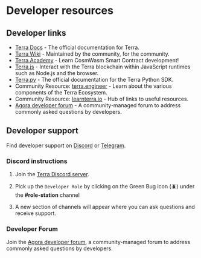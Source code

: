 # Developer resources

## Developer links

- [Terra Docs](http://docs.terra.money) - The official documentation for Terra.
- [Terra Wiki](https://terrawiki.org/) - Maintained by the community, for the community.
- [Terra Academy](https://academy.terra.money/) - Learn CosmWasm Smart Contract development!
- [Terra.js](https://docs.terra.money/docs/develop/sdks/terra-js/README.html) - Interact with the Terra blockchain within JavaScript runtimes such as Node.js and the browser.
- [Terra.py](https://terra-money.github.io/terra.py/) - The official documentation for the Terra Python SDK.
- Community Resource: [terra.engineer](https://terra.engineer/) - Learn about the various components of the Terra Ecosystem.
- Community Resource: [learnterra.io](https://learnterra.io/developers/) - Hub of links to useful resources.
- [Agora developer forum](https://agora.terra.money/c/developer/20) - A community-managed forum to address commonly asked questions by developers.

## Developer support
    
Find developer support on [Discord](https://discord.com/invite/sTmERSFnYW) or [Telegram](https://t.me/+gCxCPohmVBkyNDRl).

    
### Discord instructions
    
1. Join the [Terra Discord server](https://discord.com/invite/sTmERSFnYW).
    
2. Pick up the `Developer Role` by clicking on the Green Bug icon (🪲) under the **#role-station** channel
    
    
3. A new section of channels will appear where you can ask questions and receive support.

### Developer Forum
    
Join the [Agora developer forum](https://agora.terra.money/c/developer/20), a community-managed forum to address commonly asked questions by developers. 